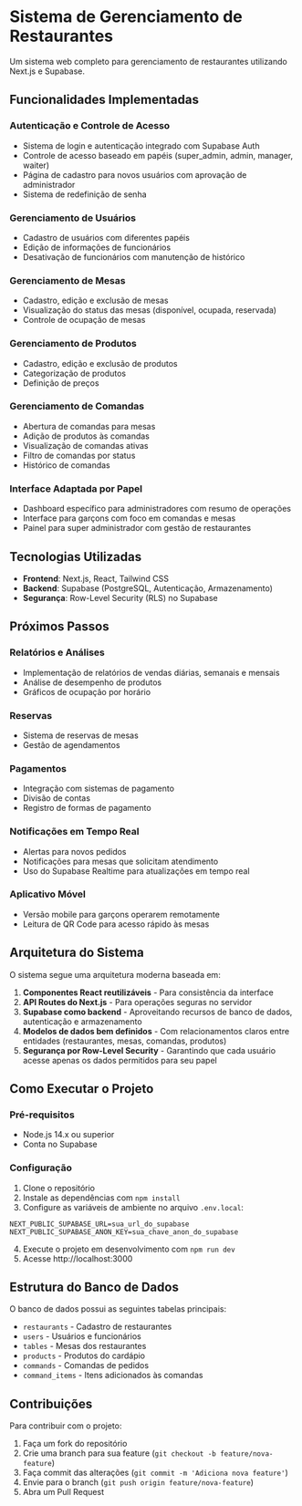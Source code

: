 # Sistema de Gerenciamento de Restaurantes

Um sistema web completo para gerenciamento de restaurantes utilizando Next.js e Supabase.

## Funcionalidades Implementadas

### Autenticação e Controle de Acesso
- Sistema de login e autenticação integrado com Supabase Auth
- Controle de acesso baseado em papéis (super_admin, admin, manager, waiter)
- Página de cadastro para novos usuários com aprovação de administrador
- Sistema de redefinição de senha

### Gerenciamento de Usuários
- Cadastro de usuários com diferentes papéis
- Edição de informações de funcionários
- Desativação de funcionários com manutenção de histórico

### Gerenciamento de Mesas
- Cadastro, edição e exclusão de mesas
- Visualização do status das mesas (disponível, ocupada, reservada)
- Controle de ocupação de mesas

### Gerenciamento de Produtos
- Cadastro, edição e exclusão de produtos
- Categorização de produtos
- Definição de preços

### Gerenciamento de Comandas
- Abertura de comandas para mesas
- Adição de produtos às comandas
- Visualização de comandas ativas
- Filtro de comandas por status
- Histórico de comandas

### Interface Adaptada por Papel
- Dashboard específico para administradores com resumo de operações
- Interface para garçons com foco em comandas e mesas
- Painel para super administrador com gestão de restaurantes

## Tecnologias Utilizadas

- **Frontend**: Next.js, React, Tailwind CSS
- **Backend**: Supabase (PostgreSQL, Autenticação, Armazenamento)
- **Segurança**: Row-Level Security (RLS) no Supabase

## Próximos Passos

### Relatórios e Análises
- Implementação de relatórios de vendas diárias, semanais e mensais
- Análise de desempenho de produtos
- Gráficos de ocupação por horário

### Reservas
- Sistema de reservas de mesas
- Gestão de agendamentos

### Pagamentos
- Integração com sistemas de pagamento
- Divisão de contas
- Registro de formas de pagamento

### Notificações em Tempo Real
- Alertas para novos pedidos
- Notificações para mesas que solicitam atendimento
- Uso do Supabase Realtime para atualizações em tempo real

### Aplicativo Móvel
- Versão mobile para garçons operarem remotamente
- Leitura de QR Code para acesso rápido às mesas

## Arquitetura do Sistema

O sistema segue uma arquitetura moderna baseada em:

1. **Componentes React reutilizáveis** - Para consistência da interface
2. **API Routes do Next.js** - Para operações seguras no servidor
3. **Supabase como backend** - Aproveitando recursos de banco de dados, autenticação e armazenamento
4. **Modelos de dados bem definidos** - Com relacionamentos claros entre entidades (restaurantes, mesas, comandas, produtos)
5. **Segurança por Row-Level Security** - Garantindo que cada usuário acesse apenas os dados permitidos para seu papel

## Como Executar o Projeto

### Pré-requisitos
- Node.js 14.x ou superior
- Conta no Supabase

### Configuração
1. Clone o repositório
2. Instale as dependências com `npm install`
3. Configure as variáveis de ambiente no arquivo `.env.local`:
```
NEXT_PUBLIC_SUPABASE_URL=sua_url_do_supabase
NEXT_PUBLIC_SUPABASE_ANON_KEY=sua_chave_anon_do_supabase
```
4. Execute o projeto em desenvolvimento com `npm run dev`
5. Acesse http://localhost:3000

## Estrutura do Banco de Dados

O banco de dados possui as seguintes tabelas principais:
- `restaurants` - Cadastro de restaurantes
- `users` - Usuários e funcionários
- `tables` - Mesas dos restaurantes
- `products` - Produtos do cardápio
- `commands` - Comandas de pedidos
- `command_items` - Itens adicionados às comandas

## Contribuições

Para contribuir com o projeto:
1. Faça um fork do repositório
2. Crie uma branch para sua feature (`git checkout -b feature/nova-feature`)
3. Faça commit das alterações (`git commit -m 'Adiciona nova feature'`)
4. Envie para o branch (`git push origin feature/nova-feature`)
5. Abra um Pull Request
